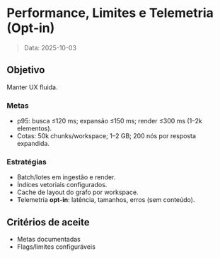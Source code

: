 # Performance, Limites e Telemetria (Opt‑in)

> Data: 2025-10-03

## Objetivo
Manter UX fluida.

### Metas
- p95: busca ≤120 ms; expansão ≤150 ms; render ≤300 ms (1–2k elementos).
- Cotas: 50k chunks/workspace; 1–2 GB; 200 nós por resposta expandida.

### Estratégias
- Batch/lotes em ingestão e render.
- Índices vetoriais configurados.
- Cache de layout do grafo por workspace.
- Telemetria **opt‑in**: latência, tamanhos, erros (sem conteúdo).

## Critérios de aceite
- Metas documentadas
- Flags/limites configuráveis
